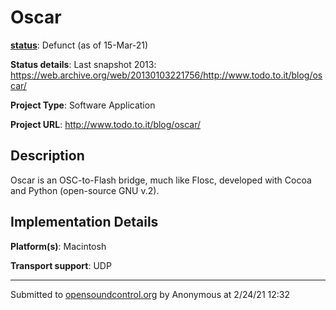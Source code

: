 # Oscar

**[status](../implementation-status.html)**: Defunct (as of 15-Mar-21)

**Status details**: 
Last snapshot 2013: https://web.archive.org/web/20130103221756/http://www.todo.to.it/blog/oscar/

**Project Type**: Software Application

**Project URL**: <http://www.todo.to.it/blog/oscar/>

## Description

Oscar is an OSC-to-Flash bridge, much like Flosc, developed with Cocoa and Python (open-source GNU v.2).

## Implementation Details

**Platform(s)**: Macintosh

**Transport support**: UDP

---
Submitted to [opensoundcontrol.org](https://opensoundcontrol.org) by Anonymous at 2/24/21 12:32
